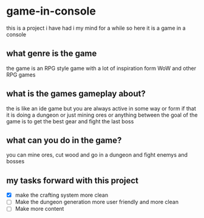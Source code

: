 # game-in-console
this is a project i have had i my mind for a while so here it is a game in a console

## what genre is the game
the game is an RPG style game with a lot of inspiration form WoW and other RPG games


## what is the games gameplay about?
the is like an ide game but you are always active in some way or form if that it is doing a dungeon or just mining ores or anything between the goal of the game is to get the best gear and fight the last boss


## what can you do in the game?
you can mine ores, cut wood and go in a dungeon and fight enemys and bosses

## my tasks forward with this project
- [x] make the crafting system more clean
- [ ] Make the dungeon generation more user friendly and more clean
- [ ] Make more content
